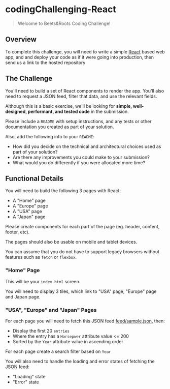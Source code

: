 # codingChallenging-React

> Welcome to Beets&Roots Coding Challenge!

## Overview

To complete this challenge, you will need to write a simple [React](https://facebook.github.io/react/) based web app, and and deploy your code as if it were going into production, then send us a link to the hosted repository


## The Challenge

You'll need to build a set of React components to render the app. You'll also need to request a JSON feed, filter that data, and use the relevant fields.

Although this is a basic exercise, we'll be looking for **simple, well-designed, performant, and tested code** in the submission.

Please include a `README` with setup instructions, and any tests or other documentation you created as part of your solution.

Also, add the following info to your `README`:

- How did you decide on the technical and architectural choices used as part of your solution?
- Are there any improvements you could make to your submission?
- What would you do differently if you were allocated more time?

## Functional Details

You will need to build the following 3 pages with React:

- A "Home" page
- A "Europe" page
- A "USA" page
- A "Japan" page

Please create components for each part of the page (eg. header, content, footer, etc).

The pages should also be usable on mobile and tablet devices.

You can assume that you do not have to support legacy browsers without features such as `fetch` or `flexbox`.

### "Home" Page

This will be your `index.html` screen.

You will need to display 3 tiles, which link to "USA" page, "Europe" page and Japan page.

### "USA", "Europe" and "Japan" Pages


For each page you will need to fetch this JSON feed [feed/sample.json](https://github.com/vega/vega/blob/master/docs/data/cars.json), then:

- Display the first 20 `entries`
- Where the entry has a `Horsepwer` attribute value <= 200
- Sorted by the `Year` attribute value in ascending order

For each page create a search filter based on  `Year` 

You will also need to handle the loading and error states of fetching the JSON feed:

- "Loading" state
- "Error" state 




